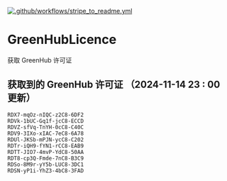 [![.github/workflows/stripe_to_readme.yml](https://github.com/zjx-kimi/GreenHubLicence/actions/workflows/stripe_to_readme.yml/badge.svg)](https://github.com/zjx-kimi/GreenHubLicence/actions/workflows/stripe_to_readme.yml)
# GreenHubLicence
获取 GreenHub 许可证
## 获取到的 GreenHub 许可证 （2024-11-14 23 : 00 更新）
```
RDX7-mqOz-nIQC-z2C8-6DF2
RDVk-1bUC-Gq1f-jcC8-ECCD
RDVZ-sfVq-TnYH-0cC8-C40C
RDV9-3IXo-xIAC-7eC8-6A78
RDUl-JKSb-mPJN-ycC8-C202
RDTr-iQH9-fYN1-rCC8-EAB9
RDTT-JIO7-4mvP-YdC8-50AA
RDT8-cp3Q-Fmde-7nC8-B3C9
RDSo-8M9r-yY5b-LUC8-3DC1
RDSN-yP1i-YhZ3-4bC8-3FAD
```
